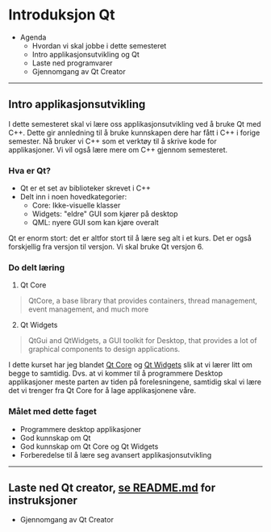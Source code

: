 # Introduksjon Qt

- Agenda
  - Hvordan vi skal jobbe i dette semesteret
  - Intro applikasjonsutvikling og Qt
  - Laste ned programvarer
  - Gjennomgang av Qt Creator

---

## Intro applikasjonsutvikling

I dette semesteret skal vi lære oss applikasjonsutvikling ved å bruke Qt med C++. Dette gir annledning til å bruke kunnskapen dere har fått i C++ i forige semester. Nå bruker vi C++ som et verktøy til å skrive kode for applikasjoner. Vi vil også lære mere om C++ gjennom semesteret.

### Hva er Qt?

- Qt er et set av biblioteker skrevet i C++
- Delt inn i noen hovedkategorier:
  - Core: Ikke-visuelle klasser
  - Widgets: "eldre" GUI som kjører på desktop
  - QML: nyere GUI som kan kjøre overalt

Qt er enorm stort: det er altfor stort til å lære seg alt i et kurs. Det er også forskjellig fra versjon til versjon. Vi skal bruke Qt versjon 6.

### Do delt læring

1. Qt Core

> QtCore, a base library that provides containers, thread management, event management, and much more

2. Qt Widgets

> QtGui and QtWidgets, a GUI toolkit for Desktop, that provides a lot of graphical components to design applications.

I dette kurset har jeg blandet [Qt Core](https://doc.qt.io/qt-6/qtcore-index.html) og [Qt Widgets](https://doc.qt.io/qt-6/qtwidgets-index.html) slik at vi lærer litt om begge to samtidig. Dvs. at vi kommer til å programmere Desktop applikasjoner meste parten av tiden på forelesningene, samtidig skal vi lære det vi trenger fra Qt Core for å lage applikasjonene våre.

### Målet med dette faget

- Programmere desktop applikasjoner
- God kunnskap om Qt
- God kunnskap om Qt Core og Qt Widgets
- Forberedelse til å lære seg avansert applikasjonsutvikling

---

## Laste ned Qt creator, [se README.md](./../README.md) for instruksjoner

- Gjennomgang av Qt Creator
